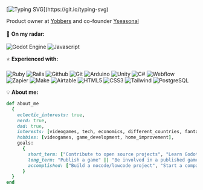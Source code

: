 [![Typing SVG](https://readme-typing-svg.demolab.com?font=Fira+Code&duration=3500&pause=2000&width=435&lines=Hi+there%2C+I'm+Bonne!)](https://git.io/typing-svg)

Product owner at [Yobbers](https://www.yobbers.com) and co-founder [Yseasonal](https://www.yseasonal.com)
<br><br>
🧠 **On my radar:**
<br><br>
![Godot Engine](https://img.shields.io/badge/GodotEngine-478CBF?style=for-the-badge&logo=godotEngine&logoColor=white&labelColor=478CBF)
![Javascript](https://img.shields.io/badge/Javascript-F7DF1E?style=for-the-badge&logo=javascript&logoColor=black&labelColor=F7DF1E)

⭐ **Experienced with:**
<br><br>
![Ruby](https://img.shields.io/badge/Ruby-%23CC342D?style=for-the-badge&logo=ruby&logoColor=white)
![Rails](https://img.shields.io/badge/Rails-CC0000?style=for-the-badge&logo=rubyonrails&logoColor=white)
![Github](https://img.shields.io/badge/Github-%23181717?style=for-the-badge&logo=github&logoColor=white)
![Git](https://img.shields.io/badge/Git-%23F05032?style=for-the-badge&logo=git&logoColor=white)
![Arduino](https://img.shields.io/badge/Arduino-%2300979D?style=for-the-badge&logo=arduino&logoColor=white)
![Unity](https://img.shields.io/badge/Unity-black?style=for-the-badge&logo=unity&logoColor=white)
![C#](https://img.shields.io/badge/C%23-239120?style=for-the-badge&logo=csharp&logoColor=white)
![Webflow](https://img.shields.io/badge/Webflow-146EF5?style=for-the-badge&logo=webflow&logoColor=white&labelColor=146EF5)
![Zapier](https://img.shields.io/badge/Zapier-FF4F00?style=for-the-badge&logo=zapier&logoColor=white&labelColor=FF4F00)
![Make](https://img.shields.io/badge/Make-6D00CC?style=for-the-badge&logo=make&logoColor=white&labelColor=6D00CC)
![Airtable](https://img.shields.io/badge/Airtable-18BFFF?style=for-the-badge&logo=airtable&logoColor=white&labelColor=18BFFF)
![HTML5](https://img.shields.io/badge/HTML5-E34F26?style=for-the-badge&logo=html5&logoColor=white&labelColor=E34F26)
![CSS3](https://img.shields.io/badge/CSS3-1572B6?style=for-the-badge&logo=css3&logoColor=white&labelColor=1572B6)
![Tailwind](https://img.shields.io/badge/Tailwindcss-06B6D4?style=for-the-badge&logo=tailwindcss&logoColor=white&labelColor=06B6D4)
![PostgreSQL](https://img.shields.io/badge/Postgresql-4169E1?style=for-the-badge&logo=postgresql&logoColor=white&labelColor=4169E1)

💡 **About me:**
```ruby
def about_me
  {
    eclectic_interests: true,
    nerd: true,
    dad: true,
    interests: [videogames, tech, economics, different_countries, fantasy_media, iot, no_code, low_code, webdev],
    hobbies: [videogames, game_development, home_improvement],
    goals:
      {
        short_term: ["Contribute to open source projects", "Learn Godot"],
        long_term: "Publish a game" || "Be involved in a published game"
        accomplished: ["Build a nocode/lowcode project", "Start a company"]
      }
  }
end
```
